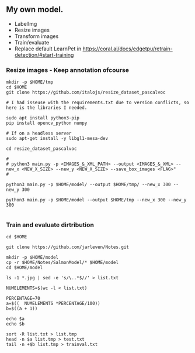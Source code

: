 ## My own model.

* LabelImg
* Resize images
* Transform images
* Train/evaluate
* Replace default LearnPet in https://coral.ai/docs/edgetpu/retrain-detection/#start-training


### Resize images - Keep annotation ofcourse
```
mkdir -p $HOME/tmp
cd $HOME
git clone https://github.com/italojs/resize_dataset_pascalvoc

# I had isseuse with the requirements.txt due to version conflicts, so here is the libraries I needed.

sudo apt install python3-pip
pip install opencv_python numpy

# If on a headless server
sudo apt-get install -y libgl1-mesa-dev 

cd resize_dataset_pascalvoc

#
# python3 main.py -p <IMAGES_&_XML_PATH> --output <IMAGES_&_XML> --new_x <NEW_X_SIZE> --new_y <NEW_X_SIZE> --save_box_images <FLAG>"
#

python3 main.py -p $HOME/model/ --output $HOME/tmp/ --new_x 300 --new_y 300

python3 main.py -p $HOME/model --output $HOME/tmp --new_x 300 --new_y 300


```



### Train and evaluate dirtribution
```
cd $HOME

git clone https://github.com/jarleven/Notes.git

mkdir -p $HOME/model
cp -r $HOME/Notes/SalmonModel/* $HOME/model
cd $HOME/model

ls -1 *.jpg | sed -e 's/\..*$//' > list.txt

NUMELEMENTS=$(wc -l < list.txt)

PERCENTAGE=70
a=$((  NUMELEMENTS *PERCENTAGE/100))
b=$((a + 1))

echo $a
echo $b

sort -R list.txt > list.tmp
head -n $a list.tmp > test.txt
tail -n +$b list.tmp > trainval.txt
```



